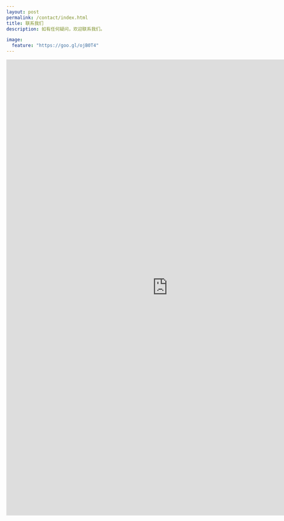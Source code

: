 ```yaml
---
layout: post
permalink: /contact/index.html
title: 联系我们
description: 如有任何疑问，欢迎联系我们。

image:
  feature: "https://goo.gl/ojB0T4"
---
```


<iframe src="https://docs.google.com/forms/d/e/1FAIpQLScb2meNxRS4GKAzACGSZ4IlsCfU1LNkkyw1ePbQev6yGGn8Tg/viewform?embedded=true" width="850" height="1200" frameborder="0" marginheight="0" marginwidth="0">Loading...</iframe>